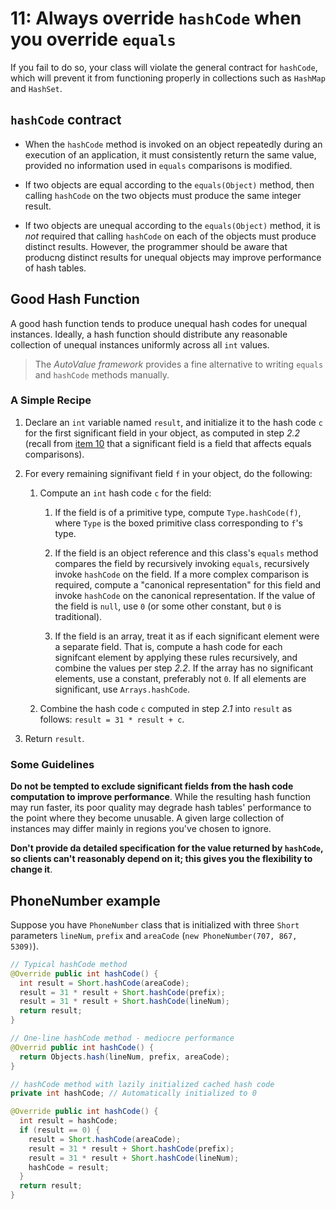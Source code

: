 # 11: Always override `hashCode` when you override `equals`

If you fail to do so, your class will violate the general contract for `hashCode`, which will prevent it from functioning properly in collections such as `HashMap` and `HashSet`.

## `hashCode` contract

* When the `hashCode` method is invoked on an object repeatedly during an execution of an application, it must consistently return the same value, provided no information used in `equals` comparisons is modified.

* If two objects are equal according to the `equals(Object)` method, then calling `hashCode` on the two objects must produce the same integer result.

* If two objects are unequal according to the `equals(Object)` method, it is *not* required that calling `hashCode` on each of the objects must produce distinct results. However, the programmer should be aware that producng distinct results for unequal objects may improve performance of hash tables.
  
## Good Hash Function

A good hash function tends to produce unequal hash codes for unequal instances. Ideally, a hash function should distribute any reasonable collection of unequal instances uniformly across all `int` values.

> The *AutoValue framework* provides a fine alternative to writing `equals` and `hashCode` methods manually.

### A Simple Recipe

1. Declare an `int` variable named `result`, and initialize it to the hash code `c` for the first significant field in your object, as computed in step *2.2* (recall from [item 10](../10) that a significant field is a field that affects equals comparisons).

2. For every remaining signifivant field `f` in your object, do the following:
   1. Compute an `int` hash code `c` for the field:
      1. If the field is of a primitive type, compute `Type.hashCode(f)`, where `Type` is the boxed primitive class corresponding to `f`'s type.
     
      2. If the field is an object reference and this class's `equals` method compares the field by recursively invoking `equals`, recursively invoke `hashCode` on the field. If a more complex comparison is required, compute a "canonical representation" for this field and invoke `hashCode` on the canonical representation. If the value of the field is `null`, use `0` (or some other constant, but `0` is traditional).
      
      3. If the field is an array, treat it as if each significant element were a separate field. That is, compute a hash code for each signifcant element by applying these rules recursively, and combine the values per step *2.2*. If the array has no significant elements, use a constant, preferably not `0`. If all elements are significant, use `Arrays.hashCode`.
   2. Combine the hash code  `c` computed in step *2.1* into `result` as follows: `result = 31 * result + c`.

3. Return `result`.

### Some Guidelines


**Do not be tempted to exclude significant fields from the hash code computation to improve performance**. While the resulting hash function may run faster, its poor quality may degrade hash tables' performance to the point where they become unusable. A given large collection of instances may differ mainly in regions you've chosen to ignore.

**Don't provide da detailed specification for the value returned by `hashCode`, so clients can't reasonably depend on it; this gives you the flexibility to change it**.

## PhoneNumber example

Suppose you have `PhoneNumber` class that is initialized with three `Short` parameters `lineNum`, `prefix` and `areaCode` (`new PhoneNumber(707, 867, 5309)`).

```java
// Typical hashCode method
@Override public int hashCode() {
  int result = Short.hashCode(areaCode);
  result = 31 * result + Short.hashCode(prefix);
  result = 31 * result + Short.hashCode(lineNum);
  return result;
}

// One-line hashCode method - mediocre performance
@Overrid public int hashCode() {
  return Objects.hash(lineNum, prefix, areaCode);
}

// hashCode method with lazily initialized cached hash code
private int hashCode; // Automatically initialized to 0

@Override public int hashCode() {
  int result = hashCode;
  if (result == 0) {
    result = Short.hashCode(areaCode);
    result = 31 * result + Short.hashCode(prefix);
    result = 31 * result + Short.hashCode(lineNum);
    hashCode = result;
  }
  return result;
}
```
